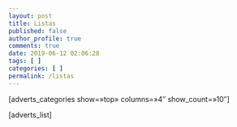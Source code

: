 ```yaml
---
layout: post
title: Listas
published: false
author_profile: true
comments: true
date: 2019-06-12 02:06:28
tags: [ ]
categories: [ ]
permalink: /listas
---
```

[adverts\_categories show=&#187;top&#187; columns=&#187;4&#8243; show\_count=&#187;10&#8243;]

[adverts_list]

&nbsp;